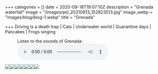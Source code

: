 +++
categories = []
date = 2020-09-18T19:07:10Z
description = "Grenada waterfall"
image = "/images/pxl_20210913_152823513.jpg"
image_webp = "images/blog/blog-1.webp"
title = "Grenada"

+++
Driving is a death trap | Cats | Underwater world | Quarantine days | Pancakes | Frogs singing
<p>
<figure>
<figcaption>Listen to the sounds of Grenada:</figcaption>
<audio
controls
src="/images/podington-bear-desormais.mp3">
Your browser does not support the
<code>audio</code> element.
</audio>
</figure>
<p>

![](/images/pxl_20210913_161135358-1.jpg)![](/images/pxl_20210910_211147810.jpg)![](/images/pxl_20210906_150720375.jpg)![](/images/pxl_20210906_135405934.jpg)![](/images/pxl_20210910_211241726-portrait.jpg)![](/images/pxl_20210904_135342697.jpg)![](/images/pxl_20210902_202221529.jpg)